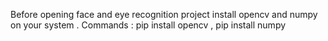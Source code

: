 Before opening face and eye recognition project
install opencv and numpy on your system .
    Commands   : pip install opencv ,  pip install numpy
